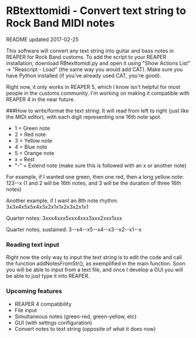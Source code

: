 # RBtexttomidi - Convert text string to Rock Band MIDI notes

README updated 2017-02-25

This software will convert any text string into guitar and bass notes in REAPER for Rock Band customs. To add the script to your REAPER installation, download RBtexttomidi.py and open it using "Show Actions List" -> "Reascript - Load" (the same way you would add CAT). Make sure you have Python installed (if you've already used CAT, you're good).

Right now, it only works in REAPER 5, which I know isn't helpful for most people in the customs community. I'm working on making it compatible with REAPER 4 in the near future.

###How to write/format the text string:
It will read from left to right (just like the MIDI editor), with each digit representing one 16th note spot.
* 1 = Green note
* 2 = Red note
* 3 = Yellow note
* 4 = Blue note
* 5 = Orange note
* x = Rest
* "-" = Extend note (make sure this is followed with an x or another note)

For example, if I wanted one green, then one red, then a long yellow note:
123--x
(1 and 2 will be 16th notes, and 3 will be the duration of three 16th notes)

Another example, if I want an 8th note rhythm:
3x3x4x5x5x4x3x2x1x1x2x3x2x1x1

Quarter notes:
3xxx4xxx5xxx4xxx3xxx2xxx1xxx

Quarter notes, sustained:
3--x4--x5--x4--x3--x2--x1--x

### Reading text input

Right now the only way to input the text string is to edit the code and call the function addNotesFromStr(), as exemplified in the main function. Soon you will be able to input from a text file, and once I develop a GUI you will be able to just type it into REAPER.

### Upcoming features
- REAPER 4 compatibility
- File input
- Simultaneous notes (green-red, green-yellow, etc)
- GUI (with settngs configuration)
- Convert notes to text string (opposite of what it does now)
